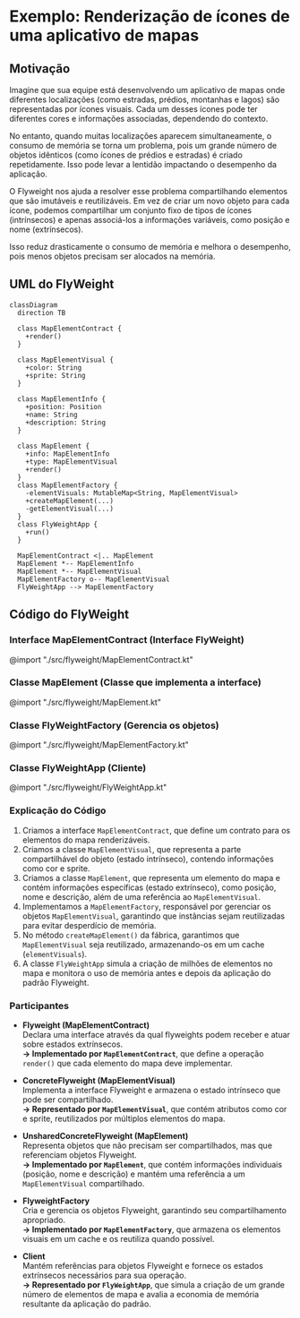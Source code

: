 # Exemplo: Renderização de ícones de uma aplicativo de mapas

## Motivação
Imagine que sua equipe está desenvolvendo um aplicativo de mapas onde diferentes localizações (como estradas, prédios, montanhas e lagos) são representadas por ícones visuais. Cada um desses ícones pode ter diferentes cores e informações associadas, dependendo do contexto.

No entanto, quando muitas localizações aparecem simultaneamente, o consumo de memória se torna um problema, pois um grande número de objetos idênticos (como ícones de prédios e estradas) é criado repetidamente. Isso pode levar a lentidão impactando o desempenho da aplicação.

O Flyweight nos ajuda a resolver esse problema compartilhando elementos que são imutáveis e reutilizáveis. Em vez de criar um novo objeto para cada ícone, podemos compartilhar um conjunto fixo de tipos de ícones (intrínsecos) e apenas associá-los a informações variáveis, como posição e nome (extrínsecos).

Isso reduz drasticamente o consumo de memória e melhora o desempenho, pois menos objetos precisam ser alocados na memória.

## UML do FlyWeight
```mermaid
classDiagram
  direction TB

  class MapElementContract {
    +render()
  }

  class MapElementVisual {
    +color: String
    +sprite: String
  }

  class MapElementInfo {
    +position: Position
    +name: String
    +description: String
  }

  class MapElement {
    +info: MapElementInfo
    +type: MapElementVisual
    +render()
  }
  class MapElementFactory {
    -elementVisuals: MutableMap<String, MapElementVisual>
    +createMapElement(...)
    -getElementVisual(...)
  }
  class FlyWeightApp {
    +run()
  }

  MapElementContract <|.. MapElement
  MapElement *-- MapElementInfo
  MapElement *-- MapElementVisual
  MapElementFactory o-- MapElementVisual
  FlyWeightApp --> MapElementFactory
```
## Código do FlyWeight

### Interface MapElementContract (Interface FlyWeight)
@import "./src/flyweight/MapElementContract.kt"

### Classe MapElement (Classe que implementa a interface)
@import "./src/flyweight/MapElement.kt"

### Classe FlyWeightFactory (Gerencia os objetos)
@import "./src/flyweight/MapElementFactory.kt"

### Classe FlyWeightApp (Cliente)
@import "./src/flyweight/FlyWeightApp.kt"

### **Explicação do Código**  
1. Criamos a interface `MapElementContract`, que define um contrato para os elementos do mapa renderizáveis.  
2. Criamos a classe `MapElementVisual`, que representa a parte compartilhável do objeto (estado intrínseco), contendo informações como cor e sprite.  
3. Criamos a classe `MapElement`, que representa um elemento do mapa e contém informações específicas (estado extrínseco), como posição, nome e descrição, além de uma referência ao `MapElementVisual`.  
4. Implementamos a `MapElementFactory`, responsável por gerenciar os objetos `MapElementVisual`, garantindo que instâncias sejam reutilizadas para evitar desperdício de memória.  
5. No método `createMapElement()` da fábrica, garantimos que `MapElementVisual` seja reutilizado, armazenando-os em um cache (`elementVisuals`).  
6. A classe `FlyWeightApp` simula a criação de milhões de elementos no mapa e monitora o uso de memória antes e depois da aplicação do padrão Flyweight.  


### **Participantes**  

- **Flyweight (MapElementContract)**  
  Declara uma interface através da qual flyweights podem receber e atuar sobre estados extrínsecos.  
  **→ Implementado por `MapElementContract`**, que define a operação `render()` que cada elemento do mapa deve implementar.

- **ConcreteFlyweight (MapElementVisual)**  
  Implementa a interface Flyweight e armazena o estado intrínseco que pode ser compartilhado.  
  **→ Representado por `MapElementVisual`**, que contém atributos como cor e sprite, reutilizados por múltiplos elementos do mapa.  

- **UnsharedConcreteFlyweight (MapElement)**  
  Representa objetos que não precisam ser compartilhados, mas que referenciam objetos Flyweight.  
  **→ Implementado por `MapElement`**, que contém informações individuais (posição, nome e descrição) e mantém uma referência a um `MapElementVisual` compartilhado.  

- **FlyweightFactory**  
  Cria e gerencia os objetos Flyweight, garantindo seu compartilhamento apropriado.  
  **→ Implementado por `MapElementFactory`**, que armazena os elementos visuais em um cache e os reutiliza quando possível.  

- **Client**  
  Mantém referências para objetos Flyweight e fornece os estados extrínsecos necessários para sua operação.  
  **→ Representado por `FlyWeightApp`**, que simula a criação de um grande número de elementos de mapa e avalia a economia de memória resultante da aplicação do padrão.  